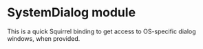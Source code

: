 SystemDialog module
=====================

This is a quick Squirrel binding to get access to OS-specific dialog windows, when provided.

